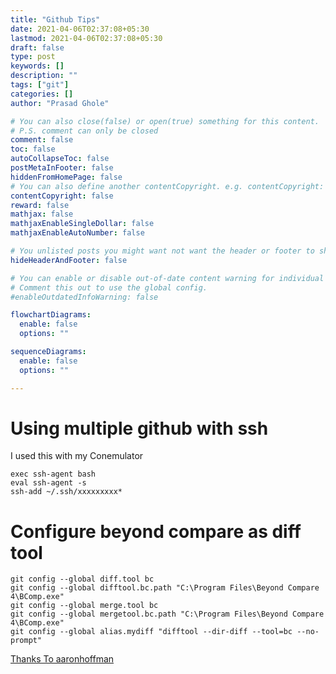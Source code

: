```yaml
---
title: "Github Tips"
date: 2021-04-06T02:37:08+05:30
lastmod: 2021-04-06T02:37:08+05:30
draft: false
type: post
keywords: []
description: ""
tags: ["git"]
categories: []
author: "Prasad Ghole"

# You can also close(false) or open(true) something for this content.
# P.S. comment can only be closed
comment: false
toc: false
autoCollapseToc: false
postMetaInFooter: false
hiddenFromHomePage: false
# You can also define another contentCopyright. e.g. contentCopyright: "This is another copyright."
contentCopyright: false
reward: false
mathjax: false
mathjaxEnableSingleDollar: false
mathjaxEnableAutoNumber: false

# You unlisted posts you might want not want the header or footer to show
hideHeaderAndFooter: false

# You can enable or disable out-of-date content warning for individual post.
# Comment this out to use the global config.
#enableOutdatedInfoWarning: false

flowchartDiagrams:
  enable: false
  options: ""

sequenceDiagrams: 
  enable: false
  options: ""

---
```


<!--more-->

# Using multiple github with ssh
I used this with my Conemulator
```
exec ssh-agent bash
eval ssh-agent -s
ssh-add ~/.ssh/xxxxxxxxx*

```

# Configure beyond compare as diff tool
``` shell
git config --global diff.tool bc
git config --global difftool.bc.path "C:\Program Files\Beyond Compare 4\BComp.exe"
git config --global merge.tool bc
git config --global mergetool.bc.path "C:\Program Files\Beyond Compare 4\BComp.exe"
git config --global alias.mydiff "difftool --dir-diff --tool=bc --no-prompt"
```
[Thanks To aaronhoffman](https://gist.githubusercontent.com/aaronhoffman/60536ceb0812ce0ab0f594ae2e78f475/raw/3351b12fc0564831e17d814dac003bae80768429/git-bc.cmd)
